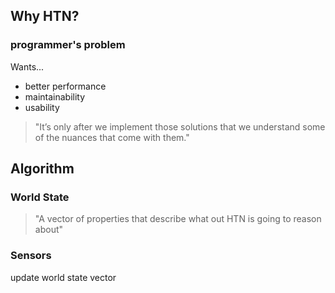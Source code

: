 <!-- META
{"title":"Exploring HTN Planners through Example","link":"https://www.gameaipro.com/GameAIPro/GameAIPro_Chapter12_Exploring_HTN_Planners_through_Example.pdf","media":"netpage","tags":["htn","gameai","characterai","ai","game"],"short":{"en":"HTN full explanation by Game AI Pro","ja":"Game AI ProによるHTN完全解説"},"importance":5,"hasPage":true,"createdAt":1719444162.387,"updatedAt":1719662216.299,"filename":"1719444162"}
META -->

## Why HTN?

### programmer's problem

Wants...

- better performance
- maintainability
- usability

> "It’s only after we implement those solutions that we understand some of the nuances that come with them."

## Algorithm

### World State

> "A vector of properties that describe what out HTN is going to reason about"

### Sensors

update world state vector
